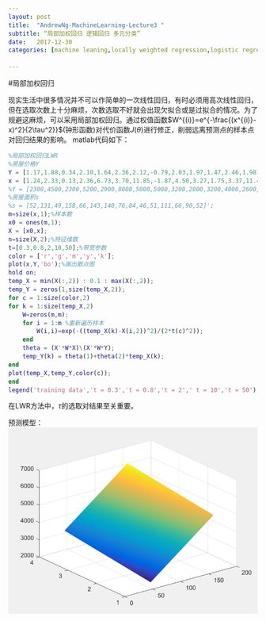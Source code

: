 ```yaml
---
layout: post
title:  "AndrewNg-MachineLearning-Lecture3 "
subtitle: “局部加权回归 逻辑回归 多元分类”
date:   2017-12-30
categories: [machine leaning,locally weighted regression,logistic regression,classification]

---
```

<script type="text/x-mathjax-config"> MathJax.Hub.Config({ tex2jax: {inlineMath: [['$','$'],['\\(','\\)']]} }); </script> <script type="text/javascript" async src="https://cdn.mathjax.org/mathjax/latest/MathJax.js?config=TeX-MML-AM_CHTML"> </script>

#局部加权回归

现实生活中很多情况并不可以作简单的一次线性回归，有时必须用高次线性回归，但在选取次数上十分麻烦，次数选取不好就会出现欠拟合或是过拟合的情况。为了规避这麻烦，可以采用局部加权回归。通过权值函数$W^{(i)}=e^{-\frac{(x^{(i)}-x)^2}{2\tau^2}}$(钟形函数)对代价函数$J(\theta)$进行修正，削弱远离预测点的样本点对回归结果的影响。
matlab代码如下：
```matlab
%局部加权回归LWR
%房屋价格Y
Y = [1.17,1.88,0.34,2.10,1.64,2.36,2.12,-0.79,2.03,1.97,1.47,2.46,1.98,1.12,-1.37,1.03,1.38,1.22,1.40,-1.52,2.39,1.37,-0.99,2.04,-0.71,1.41,0.14,0.40,0.39,1.39,2.15,-1.6,-0.56,1.44,2.00,1.56,0.92,-0.30,1.14,1.59]';
x = [1.24,2.33,0.13,2.36,6.73,3.70,11.85,-1.87,4.50,3.27,1.75,3.37,11.47,9.05,-2.81,9.31,8.42,0.86,7.55,-3.98,4.49,8.30,-2.60,4.48,-1.50,9.62,-0.62,-0.38,-0.1,7.49,3.44,-4.07,-1.74,7.31,11.55,6.97,8.62,-1.49,8.13,9.83]';
%Y = [2300,4500,2300,5200,2900,8000,5000,5000,3200,2800,3200,4000,2600,2400,3600]';
%房屋面积s
%s = [52,131,49,158,66,143,140,76,84,46,51,111,66,90,52]';
m=size(x,1);%样本数
x0 = ones(m,1);
X = [x0,x];
n=size(X,2);%特征维数
t=[0.3,0.8,2,10,50];%带宽参数
color = ['r','g','m','y','k'];
plot(x,Y,'bo');%画出散点图
hold on;
temp_X = min(X(:,2)) : 0.1 : max(X(:,2));
temp_Y = zeros(1,size(temp_X,2));
for c = 1:size(color,2)
for k = 1:size(temp_X,2)
    W=zeros(m,m);
    for i = 1:m %重新遍历样本
        W(i,i)=exp(-((temp_X(k)-X(i,2))^2)/(2*t(c)^2));
    end
    theta = (X'*W*X)\(X'*W*Y);
    temp_Y(k) = theta(1)+theta(2)*temp_X(k);
end
plot(temp_X,temp_Y,color(c));
end
legend('training data','t = 0.3','t = 0.8','t = 2',' t = 10','t = 50');

```
在LWR方法中，$\tau$的选取对结果至关重要。


预测模型：
![](https://raw.githubusercontent.com/NjuOwen/NjuOwen.github.io/master/img/2017-12-29-AndrewNg-MachineLearning-lec2/fig4.JPG)

